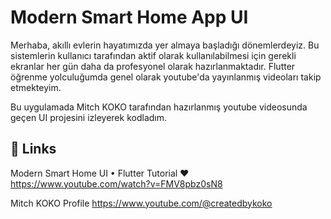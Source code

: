 
# Modern Smart Home App UI

Merhaba, akıllı evlerin hayatımızda yer almaya başladığı dönemlerdeyiz.
Bu sistemlerin kullanıcı tarafından aktif olarak kullanılabilmesi
için gerekli ekranlar her gün daha da profesyonel olarak hazırlanmaktadır. 
Flutter öğrenme yolculuğumda genel olarak youtube'da yayınlanmış videoları takip etmekteyim. 

Bu uygulamada Mitch KOKO tarafından hazırlanmış youtube videosunda geçen UI projesini izleyerek kodladım.




## 🔗 Links
Modern Smart Home UI • Flutter Tutorial ♥ https://www.youtube.com/watch?v=FMV8pbz0sN8

Mitch KOKO Profile https://www.youtube.com/@createdbykoko


